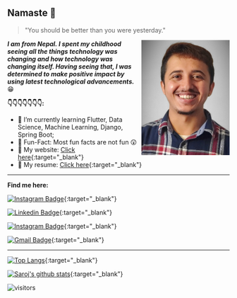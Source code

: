 
  

## Namaste 🙏
> "You should be better than you were yesterday."


<code><img height="260" width="200" align="right"  src="https://raw.githubusercontent.com/spsaroj/spsaroj/master/profile_picture.jpg"/></code>


***I am from Nepal.* *I spent my childhood seeing all the things technology was changing and how technology was changing itself. Having seeing that, I was determined to make positive impact by using latest technological advancements.*** :grin:
 

**👇👇👇👇👇👇👇:**

-   🤪  I’m currently learning Flutter, Data Science, Machine Learning, Django, Spring Boot;
-   🤪  Fun-Fact: Most fun facts are not fun 😲
-   🤪  My website:  [Click here](https://spsaroj.github.io/view/index){:target="_blank"}
-   🤪 My resume: [Click here](https://spsaroj.github.io/files/CSISresume.pdf){:target="_blank"}
---

  

**Find me here:**

  

[![Instagram Badge](https://img.shields.io/badge/-Twitter-1da1f2?style=flat-square&logo=twitter&logoColor=white&link=https://instagram.com/mygoditssaroj/)](https://twitter.com/mygoditssaroj){:target="_blank"}

[![Linkedin Badge](https://img.shields.io/badge/-LinkedIn-blue?style=flat-square&logo=Linkedin&logoColor=white&link=https://www.linkedin.com/in/saroz-paudel-053/)](https://www.linkedin.com/in/saroz-paudel-053/){:target="_blank"}

[![Instagram Badge](https://img.shields.io/badge/-Instagram-fb3958?style=flat-square&logo=instagram&logoColor=white&link=https://instagram.com/__imsaroz/)](https://instagram.com/__imsaroz){:target="_blank"}

[![Gmail Badge](https://img.shields.io/badge/-Email-c14438?style=flat-square&logo=Gmail&logoColor=white&link=mailto:sp.saroj53@gmail.com)](mailto:sp.saroj53@gmail.com){:target="_blank"}

  

---

[![Top Langs](https://github-readme-stats.vercel.app/api/top-langs/?username=spsaroj&layout=compact)](https://github.com/anuraghazra/github-readme-stats){:target="_blank"}

[![Saroj's github stats](https://github-readme-stats.vercel.app/api?username=spsaroj&show_icons=true&theme=tokyonight)](https://github.com/anuraghazra/github-readme-stats){:target="_blank"}


  

![visitors](https://visitor-badge.laobi.icu/badge?page_id=spsaroj.visitor-count-badge)